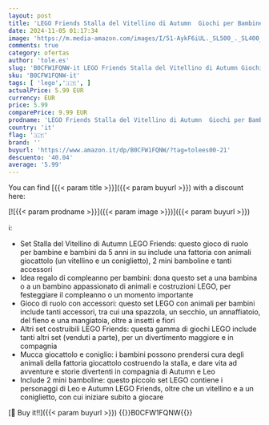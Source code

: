 ```yaml
---
layout: post
title: 'LEGO Friends Stalla del Vitellino di Autumn  Giochi per Bambine e Bambini da 5 Anni in su  Piccolo Set di Animali da Fattoria Giocattolo con Mucca  Coniglietto e 2 Mini Bamboline  Idea Regalo 42607'
date: 2024-11-05 01:17:34
image: 'https://m.media-amazon.com/images/I/51-AykF6iUL._SL500_._SL400_.jpg'
comments: true
category: ofertas
author: 'tole.es'
slug: 'B0CFW1FQNW-it LEGO Friends Stalla del Vitellino di Autumn Giochi per...'
sku: 'B0CFW1FQNW-it'
tags: [ 'lego','🇮🇹', ]
actualPrice: 5.99 EUR
currency: EUR
price: 5.99
comparePrice: 9.99 EUR
prodname: 'LEGO Friends Stalla del Vitellino di Autumn  Giochi per Bambine e Bambini da 5 Anni in su  Piccolo Set di Animali da Fattoria Giocattolo con Mucca  Coniglietto e 2 Mini Bamboline  Idea Regalo 42607'
country: 'it'
flag: '🇮🇹'
brand: ''
buyurl: 'https://www.amazon.it/dp/B0CFW1FQNW/?tag=tolees00-21'
descuento: '40.04'
average: '5.99'
---
```


You can find [{{< param title >}}]({{< param buyurl >}}) with a discount here:

[![{{< param prodname >}}]({{< param image >}})]({{< param buyurl >}})

ℹ️:

- Set Stalla del Vitellino di Autumn LEGO Friends: questo gioco di ruolo per bambine e bambini da 5 anni in su include una fattoria con animali giocattolo (un vitellino e un coniglietto), 2 mini bamboline e tanti accessori
- Idea regalo di compleanno per bambini: dona questo set a una bambina o a un bambino appassionato di animali e costruzioni LEGO, per festeggiare il compleanno o un momento importante
- Gioco di ruolo con accessori: questo set LEGO con animali per bambini include tanti accessori, tra cui una spazzola, un secchio, un annaffiatoio, del fieno e una mangiatoia, oltre a insetti e fiori
- Altri set costruibili LEGO Friends: questa gamma di giochi LEGO include tanti altri set (venduti a parte), per un divertimento maggiore e in compagnia
- Mucca giocattolo e coniglio: i bambini possono prendersi cura degli animali della fattoria giocattolo costruendo la stalla, e dare vita ad avventure e storie divertenti in compagnia di Autumn e Leo
- Include 2 mini bamboline: questo piccolo set LEGO contiene i personaggi di Leo e Autumn LEGO Friends, oltre che un vitellino e a un coniglietto, con cui iniziare subito a giocare

[🛒 Buy it!!]({{< param buyurl >}})
{{<world>}}B0CFW1FQNW{{</world>}}
